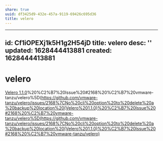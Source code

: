 ```yaml
---
share: true
uuid: df3425d9-432e-457a-9119-69426c695d36
title: velero
---
```

---
id: Cf1iOPEXj1k5H1g2H54jD
title: velero
desc: ''
updated: 1628444413881
created: 1628444413881
---
# velero
[Velero 1.1.0](/undefined)%20%C2%B7%20Issue%20#2168%20%C2%B7%20vmware-tanzu/velero%5D(https://github.com/vmware-tanzu/velero/issues/2168%7CNo%20cli%20option%20to%20delete%20a%20backup%20location%20(Velero%201.1.0)%20%C2%B7%20Issue%20#2168%20%C2%B7%20vmware-tanzu/velero%5D(https://github.com/vmware-tanzu/velero/issues/2168%7CNo%20cli%20option%20to%20delete%20a%20backup%20location%20(Velero%201.1.0)%20%C2%B7%20Issue%20#2168%20%C2%B7%20vmware-tanzu/velero)
